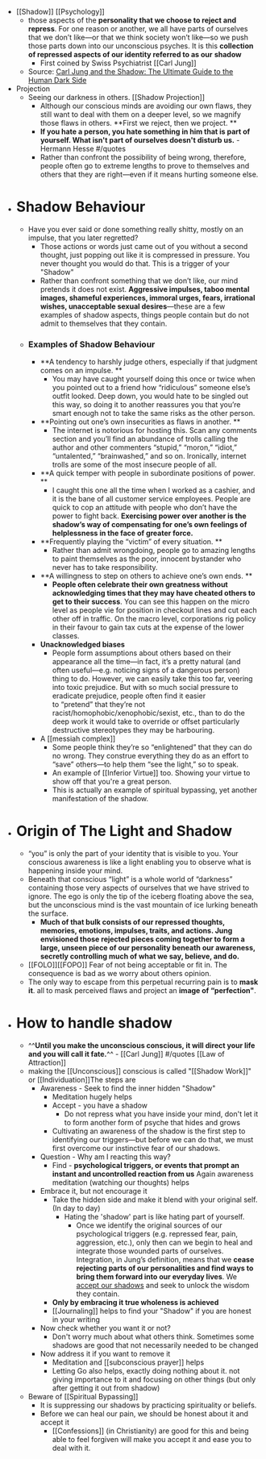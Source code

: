 - [[Shadow]] [[Psychology]]
    - those aspects of the **personality that we choose to reject and repress**. For one reason or another, we all have parts of ourselves that we don’t like—or that we think society won’t like—so we push those parts down into our unconscious psyches. It is this __collection of repressed aspects of our identity referred to as our__ **shadow**
        - First coined by Swiss Psychiatrist [[Carl Jung]]
    - Source: [Carl Jung and the Shadow: The Ultimate Guide to the Human Dark Side](https://highexistence.com/carl-jung-shadow-guide-unconscious/)
- Projection 
    - Seeing our darkness in others. [[Shadow Projection]]
        - Although our conscious minds are avoiding our own flaws, they still want to deal with them on a deeper level, so we magnify those flaws in others. **First we reject, then we project. **
        - **If you hate a person, you hate something in him that is part of yourself. What isn't part of ourselves doesn't disturb us.** - Hermann Hesse #/quotes 
        - Rather than confront the possibility of being wrong, therefore, people often go to extreme lengths to prove to themselves and others that they are right—even if it means hurting someone else.
- # Shadow Behaviour
    - Have you ever said or done something really shitty, mostly on an impulse, that you later regretted?
        - Those actions or words just came out of you without a second thought, just popping out like it is compressed in pressure. You never thought you would do that. This is a trigger of your "Shadow"
        - Rather than confront something that we don’t like, our mind pretends it does not exist. **Aggressive impulses, taboo mental images, shameful experiences, immoral urges, fears, irrational wishes, unacceptable sexual desires**—these are a few examples of shadow aspects, things people contain but do not admit to themselves that they contain. 
    - ### Examples of Shadow Behaviour
        - **A tendency to harshly judge others, especially if that judgment comes on an impulse. **
            - You may have caught yourself doing this once or twice when you pointed out to a friend how “ridiculous” someone else’s outfit looked. Deep down, you would hate to be singled out this way, so doing it to another reassures you that you’re smart enough not to take the same risks as the other person.
        - **Pointing out one’s own insecurities as flaws in another. **
            - The internet is notorious for hosting this. Scan any comments section and you’ll find an abundance of trolls calling the author and other commenters “stupid,” “moron,” “idiot,” “untalented,” “brainwashed,” and so on. Ironically, internet trolls are some of the most insecure people of all.
        - **A quick temper with people in subordinate positions of power. **
            - I caught this one all the time when I worked as a cashier, and it is the bane of all customer service employees. People are quick to cop an attitude with people who don’t have the power to fight back. **Exercising power over another is the shadow’s way of compensating for one’s own feelings of helplessness in the face of greater force.**
        - **Frequently playing the “victim” of every situation. **
            - Rather than admit wrongdoing, people go to amazing lengths to paint themselves as the poor, innocent bystander who never has to take responsibility.
        - **A willingness to step on others to achieve one’s own ends. **
            - **People often celebrate their own greatness without acknowledging times that they may have cheated others to get to their success**. You can see this happen on the micro level as people vie for position in checkout lines and cut each other off in traffic. On the macro level, corporations rig policy in their favour to gain tax cuts at the expense of the lower classes.
        - **Unacknowledged biases**
            - People form assumptions about others based on their appearance all the time—in fact, it’s a pretty natural (and often useful—e.g. noticing signs of a dangerous person) thing to do. However, we can easily take this too far, veering into toxic prejudice. But with so much social pressure to eradicate prejudice, people often find it easier to “pretend” that they’re not racist/homophobic/xenophobic/sexist, etc., than to do the deep work it would take to override or offset particularly destructive stereotypes they may be harbouring.
        - A [[messiah complex]]
            - Some people think they’re so “enlightened” that they can do no wrong. They construe everything they do as an effort to “save” others—to help them “see the light,” so to speak. 
            - An example of [[Inferior Virtue]] too. Showing your virtue to show off that you're a great person. 
            - This is actually an example of spiritual bypassing, yet another manifestation of the shadow. 
- # Origin of The Light and Shadow
    - “you” is only the part of your identity that is visible to you. Your conscious awareness is like a light enabling you to observe what is happening inside your mind.
    - Beneath that conscious “light” is a whole world of “darkness” containing those very aspects of ourselves that we have strived to ignore. The ego is only the tip of the iceberg floating above the sea, but the unconscious mind is the vast mountain of ice lurking beneath the surface.
        - **Much of that bulk consists of our repressed thoughts, memories, emotions, impulses, traits, and actions. Jung envisioned those rejected pieces coming together to form a large, unseen piece of our personality beneath our awareness, secretly controlling much of what we say, believe, and do.**
    - [[FOLO]][[FOPO]] Fear of not being acceptable or fit in. The consequence is bad as we worry about others opinion. 
    - The only way to escape from this perpetual recurring pain is to **mask it**. all to mask perceived flaws and project an **image of “perfection"**.
- # How to handle shadow
    - ^^**Until you make the unconscious conscious, it will direct your life and you will call it fate.**^^ - [[Carl Jung]] #/quotes [[Law of Attraction]]
    - making the [[Unconscious]] conscious is called "[[Shadow Work]]" or [[Individuation]]The steps are
        - Awareness - Seek to find the inner hidden "Shadow"
            - Meditation hugely helps
            - Accept - you have a shadow 
                - Do not repress what you have inside your mind, don't let it to form another form of psyche that hides and grows
            - Cultivating an awareness of the shadow is the first step to identifying our triggers—but before we can do that, we must first overcome our instinctive fear of our shadows.
        - Question - Why am I reacting this way?
            - Find - **psychological triggers, or events that prompt an instant and uncontrolled reaction from us** Again awareness meditation (watching our thoughts) helps
        - Embrace it, but not encourage it
            - Take the hidden side and make it blend with your original self. (In day to day)
                - Hating the 'shadow' part is like hating part of yourself.
                    - Once we identify the original sources of our psychological triggers (e.g. repressed fear, pain, aggression, etc.), only then can we begin to heal and integrate those wounded parts of ourselves. Integration, in Jung’s definition, means that we **cease rejecting parts of our personalities and find ways to bring them forward into our everyday lives**. We [accept our shadows](https://highexistence.com/carl-jung-on-why-we-must-never-pass-judgment-when-we-desire-to-help/) and seek to unlock the wisdom they contain.
            - **Only by embracing it true wholeness is achieved**
            - [[Journaling]] helps to find your "Shadow" if you are honest in your writing
        - Now check whether you want it or not?
            - Don't worry much about what others think. Sometimes some shadows are good that not necessarily needed to be changed
        - Now address it if you want to remove it
            - Meditation and [[subconscious prayer]] helps
            - Letting Go also helps, exactly doing nothing about it. not giving importance to it and focusing on other things (but only after getting it out from shadow)
    - Beware of [[Spiritual Bypassing]]
        - It is suppressing our shadows by practicing spirituality or beliefs.
        - Before we can heal our pain, we should be honest about it and accept it
            - [[Confessions]] (in Christianity) are good for this and being able to feel forgiven will make you accept it and ease you to deal with it.
